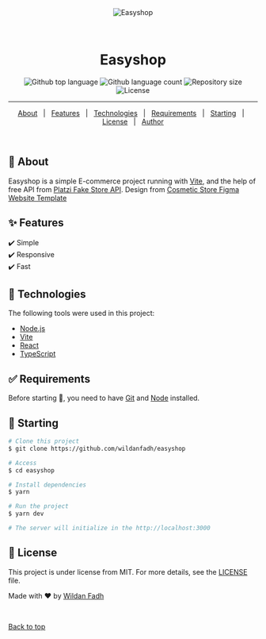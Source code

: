 <div align="center" id="top"> 
  <img src="./.github/app.gif" alt="Easyshop" />

&#xa0;

  <!-- <a href="https://easyshop.netlify.app">Demo</a> -->
</div>

<h1 align="center">Easyshop</h1>

<p align="center">
  <img alt="Github top language" src="https://img.shields.io/github/languages/top/wildanfadh/easyshop?color=56BEB8">

  <img alt="Github language count" src="https://img.shields.io/github/languages/count/wildanfadh/easyshop?color=56BEB8">

  <img alt="Repository size" src="https://img.shields.io/github/repo-size/wildanfadh/easyshop?color=56BEB8">

  <img alt="License" src="https://img.shields.io/github/license/wildanfadh/easyshop?color=56BEB8">

  <!-- <img alt="Github issues" src="https://img.shields.io/github/issues/wildanfadh/easyshop?color=56BEB8" /> -->

  <!-- <img alt="Github forks" src="https://img.shields.io/github/forks/wildanfadh/easyshop?color=56BEB8" /> -->

  <!-- <img alt="Github stars" src="https://img.shields.io/github/stars/wildanfadh/easyshop?color=56BEB8" /> -->
</p>

<!-- Status -->

<!--
<h4 align="center">
	🚧  Easyshop 🚀 Under construction...  🚧
</h4>
-->

<hr>

<p align="center">
  <a href="#dart-about">About</a> &#xa0; | &#xa0; 
  <a href="#sparkles-features">Features</a> &#xa0; | &#xa0;
  <a href="#rocket-technologies">Technologies</a> &#xa0; | &#xa0;
  <a href="#white_check_mark-requirements">Requirements</a> &#xa0; | &#xa0;
  <a href="#checkered_flag-starting">Starting</a> &#xa0; | &#xa0;
  <a href="#memo-license">License</a> &#xa0; | &#xa0;
  <a href="https://github.com/wildanfadh" target="_blank">Author</a>
</p>

<br>

## :dart: About

Easyshop is a simple E-commerce project running with <a href="https://vitejs.dev/" target="_blank">Vite</a>, and the help of free API from <a href="https://fakeapi.platzi.com/" target="_blank">Platzi Fake Store API</a>. Design from <a href="https://ui4free.com/website-templates/cosmetic-store-figma-website-template.htm" target="_blank">Cosmetic Store Figma Website Template</a>

## :sparkles: Features

:heavy_check_mark: Simple\
:heavy_check_mark: Responsive\
:heavy_check_mark: Fast

## :rocket: Technologies

The following tools were used in this project:

- [Node.js](https://nodejs.org/en/)
- [Vite](https://vitejs.dev/)
- [React](https://pt-br.reactjs.org/)
- [TypeScript](https://www.typescriptlang.org/)

## :white_check_mark: Requirements

Before starting :checkered_flag:, you need to have [Git](https://git-scm.com) and [Node](https://nodejs.org/en/) installed.

## :checkered_flag: Starting

```bash
# Clone this project
$ git clone https://github.com/wildanfadh/easyshop

# Access
$ cd easyshop

# Install dependencies
$ yarn

# Run the project
$ yarn dev

# The server will initialize in the http://localhost:3000
```

## :memo: License

This project is under license from MIT. For more details, see the [LICENSE](LICENSE.md) file.

Made with :heart: by <a href="https://github.com/wildanfadh" target="_blank">Wildan Fadh</a>

&#xa0;

<a href="#top">Back to top</a>
